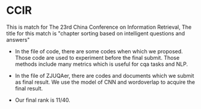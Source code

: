 # CCIR
This is match for The 23rd China Conference on Information Retrieval, The title for this match is "chapter sorting based on intelligent questions and answers"

* In the file of code, there are some codes when which we proposed. Those code are used to experiment before the final submit. Those methods include many metrics which is useful for cqa tasks and NLP.

* In the file of ZJUQAer, there are codes and documents which we submit as final result. We use the model of CNN and wordoverlap to acquire the final result.

* Our final rank is 11/40.

  ​